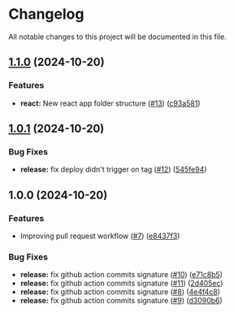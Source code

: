 # Changelog

All notable changes to this project will be documented in this file.

## [1.1.0](https://github.com/LuisOsuna117/luisosunadotcom/compare/v1.0.1...v1.1.0) (2024-10-20)


### Features

* **react:** New react app folder structure ([#13](https://github.com/LuisOsuna117/luisosunadotcom/issues/13)) ([c93a581](https://github.com/LuisOsuna117/luisosunadotcom/commit/c93a58125b662c6f02e752fd3e213fe1dad7d568))

## [1.0.1](https://github.com/LuisOsuna117/luisosunadotcom/compare/v1.0.0...v1.0.1) (2024-10-20)


### Bug Fixes

* **release:** fix deploy didn't trigger on tag ([#12](https://github.com/LuisOsuna117/luisosunadotcom/issues/12)) ([545fe94](https://github.com/LuisOsuna117/luisosunadotcom/commit/545fe9480a0934622b0428306bdf24924807c479))

## 1.0.0 (2024-10-20)


### Features

* Improving pull request workflow ([#7](https://github.com/LuisOsuna117/luisosunadotcom/issues/7)) ([e8437f3](https://github.com/LuisOsuna117/luisosunadotcom/commit/e8437f3e2a54533e0dabeb072553831dc27b3cb2))


### Bug Fixes

* **release:** fix github action commits signature ([#10](https://github.com/LuisOsuna117/luisosunadotcom/issues/10)) ([e71c8b5](https://github.com/LuisOsuna117/luisosunadotcom/commit/e71c8b5d0ef46945628a2aeb54296ca35dc8f757))
* **release:** fix github action commits signature ([#11](https://github.com/LuisOsuna117/luisosunadotcom/issues/11)) ([2d405ec](https://github.com/LuisOsuna117/luisosunadotcom/commit/2d405ecad6cc5938a493d6d6a2c10efc0cecab49))
* **release:** fix github action commits signature ([#8](https://github.com/LuisOsuna117/luisosunadotcom/issues/8)) ([4e4f4c8](https://github.com/LuisOsuna117/luisosunadotcom/commit/4e4f4c849fbf138850c4cc269f683a86670dd2a8))
* **release:** fix github action commits signature ([#9](https://github.com/LuisOsuna117/luisosunadotcom/issues/9)) ([d3090b6](https://github.com/LuisOsuna117/luisosunadotcom/commit/d3090b65b43faaa26af70c88f4fabda0c305a2c5))
